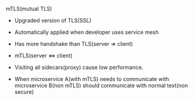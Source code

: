 mTLS(mutual TLS)

-   Upgraded version of TLS(SSL)

-   Automatically applied when developer uses service mesh

-   Has more handshake than TLS(server => client)
-   mTLS(server <=> client)

-   Visiting all sidecars(proxy) cause low performance.
-   When microservice A(with mTLS) needs to communicate with microservice B(non mTLS) should communicate with normal text(non secure)
